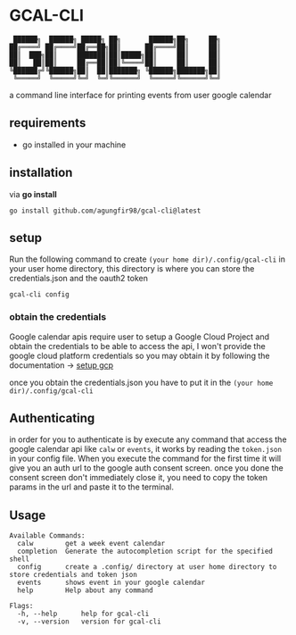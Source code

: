 # GCAL-CLI

```shell
 ██████╗  ██████╗ █████╗ ██╗       ██████╗██╗     ██╗
██╔════╝ ██╔════╝██╔══██╗██║      ██╔════╝██║     ██║
██║  ███╗██║     ███████║██║█████╗██║     ██║     ██║
██║   ██║██║     ██╔══██║██║╚════╝██║     ██║     ██║
╚██████╔╝╚██████╗██║  ██║███████╗ ╚██████╗███████╗██║
 ╚═════╝  ╚═════╝╚═╝  ╚═╝╚══════╝  ╚═════╝╚══════╝╚═╝
```

a command line interface for printing events from user google calendar

## requirements

- go installed in your machine

## installation

via **go install**

```shell
go install github.com/agungfir98/gcal-cli@latest

```

## setup

Run the following command to create `(your home dir)/.config/gcal-cli` in your user home directory, this directory is where you can store the credentials.json and the oauth2 token

```shell
gcal-cli config
```

### obtain the credentials

Google calendar apis require user to setup a Google Cloud Project and obtain the credentials to be able to access the api, I won't provide the google cloud platform credentials so you may obtain it by following the documentation ->
[setup gcp](https://developers.google.com/calendar/api/quickstart/go)

once you obtain the credentials.json you have to put it in the `(your home dir)/.config/gcal-cli`

## Authenticating

in order for you to authenticate is by execute any command that access the google calendar api like `calw` or `events`, it works by reading the `token.json` in your config file. When you execute the command for the first time it will give you an auth url to the google auth consent screen. once you done the consent screen don't immediately close it, you need to copy the token params in the url and paste it to the terminal.

## Usage

```shell
Available Commands:
  calw        get a week event calendar
  completion  Generate the autocompletion script for the specified shell
  config      create a .config/ directory at user home directory to store credentials and token json
  events      shows event in your google calendar
  help        Help about any command

Flags:
  -h, --help      help for gcal-cli
  -v, --version   version for gcal-cli

```

